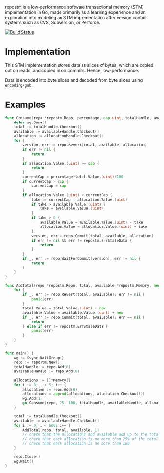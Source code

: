 repostm is a low-performance software transactional memory (STM) implementation
in Go, made primarily as a learning experience and an exploration into modeling
an STM implementation after version control systems such as CVS, Subversion, or
Perforce.

[![Build Status](https://travis-ci.org/qpliu/repostm.svg?branch=master)](https://travis-ci.org/qpliu/repostm)

# Implementation

This STM implementation stores data as slices of bytes, which are copied out on
reads, and copied in on commits.  Hence, low-performance.

Data is encoded into byte slices and decoded from byte slices using
`encoding/gob`.

# Examples

```go
func Consume(repo *repostm.Repo, percentage, cap uint, totalHandle, availableHandle, allocationHandle repostm.Handle, wg *sync.WaitGroup) {
	defer wg.Done()
	total := totalHandle.Checkout()
	available := availableHandle.Checkout()
	allocation := allocationHandle.Checkout()
	for {
		version, err := repo.Revert(total, available, allocation)
		if err != nil {
			return
		}
		if allocation.Value.(uint) >= cap {
			return
		}
		currentCap = percentage*total.Value.(uint)/100
		if currentCap > cap {
			currentCap = cap
		}
		if allocation.Value.(uint) < currentCap {
			take := currentCap - allocation.Value.(uint)
			if take > available.Value.(uint) {
				take = available.Value.(uint)
			}
			if take > 0 {
				available.Value = available.Value.(uint) - take
				allocation.Value = allocation.Value.(uint) + take
			}
			version, err = repo.Commit(total, available, allocation)
			if err != nil && err != repostm.ErrStaleData {
				return
			}
		}
		if _, err := repo.WaitForCommit(version); err != nil {
			return
		}
	}
}

func AddTotal(repo *repostm.Repo, total, available *repostm.Memory, new uint) {
	for {
		if _, err := repo.Revert(total, available); err != nil {
			panic(err)
		}
		total.Value = total.Value.(uint) + new
		available.Value = available.Value.(uint) + new
		if _, err := repo.Commit(total, available); err == nil {
			return
		} else if err != repostm.ErrStaleData {
			panic(err)
		}
	}
}

func main() {
	wg := &sync.WaitGroup{}
	repo := repostm.New()
	totalHandle := repo.Add(0)
	availableHandle := repo.Add(0)

	allocations := []*Memory{}
	for i := 0; i < 5; i++ {
		allocation := repo.Add(0)
		allocations = append(allocations, allocation.Checkout())
		wg.Add(1)
		go Consume(repo, 25, 100, totalHandle, availableHandle, allcoation, wg)
	}

	total := totalHandle.Checkout()
	available := availableHandle.Checkout()
	for i := 0; i < 600; i++ {
		AddTotal(repo, total, available, 1)
		// check that the allocations and available add up to the total
		// check that each allocation is no more than 25% of the total
		// check that each allocation is no more than 100
	}

	repo.Close()
	wg.Wait()
}
```
